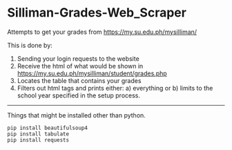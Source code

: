 # Silliman-Grades-Web_Scraper



Attempts to get your grades from https://my.su.edu.ph/mysilliman/

This is done by:
1. Sending your login requests to the website
2. Receive the html of what would be shown in https://my.su.edu.ph/mysilliman/student/grades.php
3. Locates the table that contains your grades
4. Filters out html tags and prints either: a) everything or b) limits to the school year specified in the setup process.

---
Things that might be installed other than python.
```
pip install beautifulsoup4
pip install tabulate
pip install requests
```
